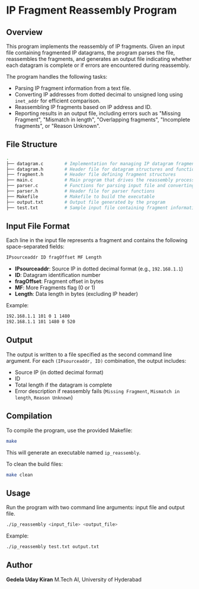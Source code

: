 # IP Fragment Reassembly Program

## Overview

This program implements the reassembly of IP fragments. Given an input file containing fragmented IP datagrams, the program parses the file, reassembles the fragments, and generates an output file indicating whether each datagram is complete or if errors are encountered during reassembly.

The program handles the following tasks:

- Parsing IP fragment information from a text file.
- Converting IP addresses from dotted decimal to unsigned long using `inet_addr` for efficient comparison.
- Reassembling IP fragments based on IP address and ID.
- Reporting results in an output file, including errors such as "Missing Fragment", "Mismatch in length", "Overlapping fragments", "Incomplete fragments", or "Reason Unknown".

## File Structure

```bash
.
├── datagram.c        # Implementation for managing IP datagram fragments
├── datagram.h        # Header file for datagram structures and functions
├── fragment.h        # Header file defining fragment structures
├── main.c            # Main program that drives the reassembly process
├── parser.c          # Functions for parsing input file and converting data
├── parser.h          # Header file for parser functions
├── Makefile          # Makefile to build the executable
├── output.txt        # Output file generated by the program
├── test.txt          # Sample input file containing fragment information
```

## Input File Format

Each line in the input file represents a fragment and contains the following space-separated fields:

```bash
IPsourceaddr ID fragOffset MF Length
```

- **IPsourceaddr**: Source IP in dotted decimal format (e.g., `192.168.1.1`)
- **ID**: Datagram identification number
- **fragOffset**: Fragment offset in bytes
- **MF**: More Fragments flag (0 or 1)
- **Length**: Data length in bytes (excluding IP header)

Example:

```bash
192.168.1.1 101 0 1 1480
192.168.1.1 101 1480 0 520
```

## Output

The output is written to a file specified as the second command line argument. For each `(IPsourceaddr, ID)` combination, the output includes:

- Source IP (in dotted decimal format)
- ID
- Total length if the datagram is complete
- Error description if reassembly fails (`Missing Fragment`, `Mismatch in length`, `Reason Unknown`)

## Compilation

To compile the program, use the provided Makefile:

```bash
make
```

This will generate an executable named `ip_reassembly`.

To clean the build files:

```bash
make clean
```

## Usage

Run the program with two command line arguments: input file and output file.

```bash
./ip_reassembly <input_file> <output_file>
```

Example:

```bash
./ip_reassembly test.txt output.txt
```

## Author

**Gedela Uday Kiran**
M.Tech AI, University of Hyderabad
